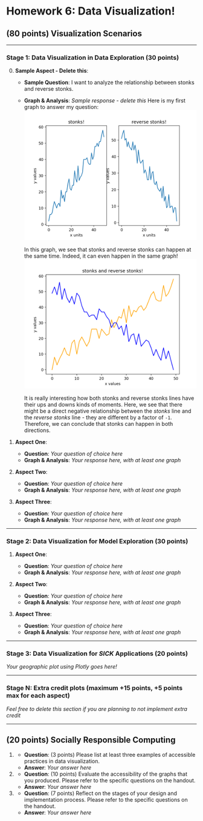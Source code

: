 # Homework 6: Data Visualization!

## (80 points) Visualization Scenarios

------------------------------------------------------------------------------------------------------------

### Stage 1: Data Visualization in Data Exploration (30 points)

0. **Sample Aspect - Delete this**:
    - **Sample Question**: I want to analyze the relationship between stonks and reverse stonks.
    - **Graph & Analysis**: *Sample response - delete this*
        Here is my first graph to answer my question:
        ![two separate graphs of stonks and reverse stonks (this is my alt text)](graphs/sample_graph.png)

        In this graph, we see that stonks and reverse stonks can happen at the same time. Indeed, it can even
        happen in the same graph!
        ![stonks in the same graph as reverse stonks (this is my alt text)](graphs/sample_graph1.png)

        It is really interesting how both stonks and reverse stonks lines have their ups and downs kinds of moments. Here, we see that there might be a direct negative relationship between the *stonks* line and the *reverse stonks* line - they are different by a factor of `-1`. Therefore, we can conclude that stonks can happen in both directions.

1. **Aspect One**:
    - **Question**: *Your question of choice here*
    - **Graph & Analysis**: *Your response here, with at least one graph*

2. **Aspect Two**:
    - **Question**: *Your question of choice here*
    - **Graph & Analysis**: *Your response here, with at least one graph*

3. **Aspect Three**:
    - **Question**: *Your question of choice here*
    - **Graph & Analysis**: *Your response here, with at least one graph*

------------------------------------------------------------------------------------------------------------

### Stage 2: Data Visualization for Model Exploration (30 points)

1. **Aspect One**:
    - **Question**: *Your question of choice here*
    - **Graph & Analysis**: *Your response here, with at least one graph*

2. **Aspect Two**:
    - **Question**: *Your question of choice here*
    - **Graph & Analysis**: *Your response here, with at least one graph*

3. **Aspect Three**:
    - **Question**: *Your question of choice here*
    - **Graph & Analysis**: *Your response here, with at least one graph*

------------------------------------------------------------------------------------------------------------

### Stage 3: Data Visualization for *SICK* Applications (20 points)

*Your geographic plot using Plotly goes here!*

------------------------------------------------------------------------------------------------------------

### Stage N: Extra credit plots (maximum +15 points, +5 points max for each aspect)
*Feel free to delete this section if you are planning to not implement extra credit*

------------------------------------------------------------------------------------------------------------

## (20 points) Socially Responsible Computing

1.
    - **Question**: (3 points) Please list at least three examples of accessible practices in data visualization.
    - **Answer**: *Your answer here*
                

2.
    - **Question**: (10 points) Evaluate the accessibility of the graphs that you produced. Please refer to the specific questions on the handout.
    - **Answer**:
        *Your answer here*

3.
    - **Question**: (7 points) Reflect on the stages of your design and implementation process. Please refer to the specific questions on the handout.
    - **Answer**:
        *Your answer here*

